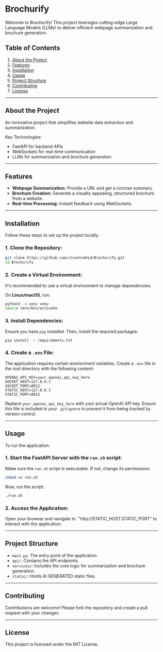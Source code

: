 
# Brochurify

Welcome to Brochurify! This project leverages cutting-edge Large Language Models (LLMs) to deliver efficient webpage summarization and brochure generation.

## Table of Contents

1. [About the Project](#about-the-project)
2. [Features](#features)
3. [Installation](#installation)
4. [Usage](#usage)
5. [Project Structure](#project-structure)
6. [Contributing](#contributing)
7. [License](#license)

---

## About the Project

An innovative project that simplifies website data extraction and summarization.

Key Technologies:
- FastAPI for backend APIs
- WebSockets for real-time communication
- LLMs for summarization and brochure generation

---

## Features

- **Webpage Summarization:** Provide a URL and get a concise summary.
- **Brochure Creation:** Generate a visually appealing, structured brochure from a website.
- **Real-time Processing:** Instant feedback using WebSockets.

---

## Installation

Follow these steps to set up the project locally:

### 1. **Clone the Repository:**

   ```bash
   git clone https://github.com/itsnotvahid/Brochurify.git
   cd Brochurify
   ```

### 2. **Create a Virtual Environment:**

   It's recommended to use a virtual environment to manage dependencies.

   On **Linux/macOS**, run:

   ```bash
   python3 -m venv venv
   source venv/bin/activate
   ```

### 3. **Install Dependencies:**

   Ensure you have `pip` installed. Then, install the required packages:

   ```bash
   pip install -r requirements.txt
   ```

### 4. **Create a `.env` File:**

   The application requires certain environment variables. Create a `.env` file in the root directory with the following content:

   ```env
   OPENAI_API_KEY=your_openai_api_key_here
   SOCKET_HOST=127.0.0.1
   SOCKET_PORT=8912
   STATIC_HOST=127.0.0.1
   STATIC_PORT=8913
   ```

   Replace `your_openai_api_key_here` with your actual OpenAI API key. Ensure this file is included in your `.gitignore` to prevent it from being tracked by version control.

---

## Usage

To run the application:

### 1. **Start the FastAPI Server with the `run.sh` script:**

   Make sure the `run.sh` script is executable. If not, change its permissions:

   ```bash
   chmod +x run.sh
   ```

   Now, run the script:

   ```bash
   ./run.sh
   ```

### 2. **Access the Application:**

   Open your browser and navigate to `"http://STATIC_HOST:STATIC_PORT" to interact with the application.

---

## Project Structure

- `main.py`: The entry point of the application.
- `api/`: Contains the API endpoints.
- `services/`: Includes the core logic for summarization and brochure generation.
- `static/`: Holds AI GENERATED static files.

---

## Contributing

Contributions are welcome! Please fork the repository and create a pull request with your changes.

---

## License

This project is licensed under the MIT License.